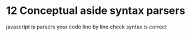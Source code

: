 # 12 Conceptual aside syntax parsers

javascript is parsers your code line by line check syntax is correct
